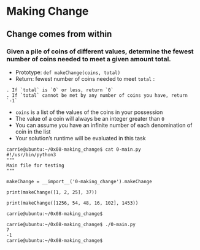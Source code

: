 # Making Change

## Change comes from within

### Given a pile of coins of different values, determine the fewest number of coins needed to meet a given amount total.

- Prototype: `def makeChange(coins, total)`
- Return: fewest number of coins needed to meet `total` :
```
. If `total` is `0` or less, return `0`
. If `total` cannot be met by any number of coins you have, return `-1`
```
- `coins` is a list of the values of the coins in your possession
- The value of a coin will always be an integer greater than `0`
- You can assume you have an infinite number of each denomination of coin in the list
- Your solution’s runtime will be evaluated in this task

```
carrie@ubuntu:~/0x08-making_change$ cat 0-main.py
#!/usr/bin/python3
"""
Main file for testing
"""

makeChange = __import__('0-making_change').makeChange

print(makeChange([1, 2, 25], 37))

print(makeChange([1256, 54, 48, 16, 102], 1453))

carrie@ubuntu:~/0x08-making_change$
```

```
carrie@ubuntu:~/0x08-making_change$ ./0-main.py
7
-1
carrie@ubuntu:~/0x08-making_change$
```
